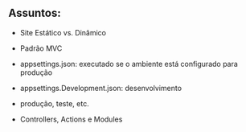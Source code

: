 ## Assuntos:
- Site Estático vs. Dinâmico
- Padrão MVC

- appsettings.json: executado se o ambiente está configurado para produção
- appsettings.Development.json: desenvolvimento
- produção, teste, etc.

- Controllers, Actions e Modules